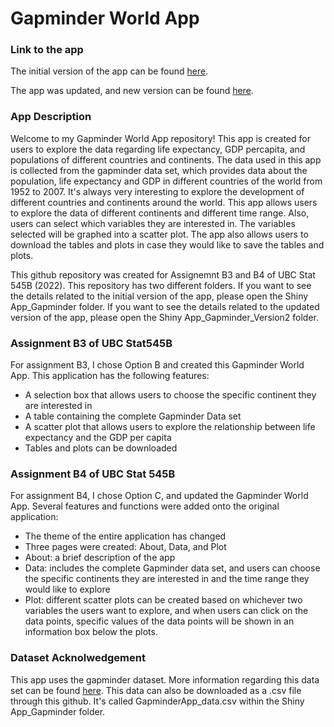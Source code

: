# Gapminder World App 

### Link to the app
The initial version of the app can be found [here](http://jiahejanetgapminder.shinyapps.io/GapminderApp). 


The app was updated, and new version can be found [here](https://jiahejanetgapminder.shinyapps.io/GapminderApp_Version2/). 

### App Description 
Welcome to my Gapminder World App repository! This app is created for users to explore the data regarding life expectancy, GDP percapita, and populations of different countries and continents. The data used in this app is collected from the gapminder data set, which provides data about the population, life expectancy and GDP in different countries of the world from 1952 to 2007. It's always very interesting to explore the development of different countries and continents around the world. This app allows users to explore the data of different continents and different time range. Also, users can select which variables they are interested in. The variables selected will be graphed into a scatter plot. The app also allows users to download the tables and plots in case they would like to save the tables and plots.

This github repository was created for Assignemnt B3 and B4 of UBC Stat 545B (2022). This repository has two different folders. If you want to see the details related to the initial version of the app, please open the Shiny App_Gapminder folder. If you want to see the details related to the updated version of the app, please open the Shiny App_Gapminder_Version2 folder. 

### Assignment B3 of UBC Stat545B
For assignment B3, I chose Option B and created this Gapminder World App. This application has the following features: 
* A selection box that allows users to choose the specific continent they are interested in 
* A table containing the complete Gapminder Data set 
* A scatter plot that allows users to explore the relationship between life expectancy and the GDP per capita 
* Tables and plots can be downloaded

### Assignment B4 of UBC Stat 545B
For assignment B4, I chose Option C, and updated the Gapminder World App. Several features and functions were added onto the original application: 
* The theme of the entire application has changed
* Three pages were created: About, Data, and Plot
* About: a brief description of the app 
* Data: includes the complete Gapminder data set, and users can choose the specific continents they are interested in and the time range they would like to explore 
* Plot: different scatter plots can be created based on whichever two variables the users want to explore, and when users can click on the data points, specific values of the data points will be shown in an information box below the plots.   

### Dataset Acknolwedgement 
This app uses the gapminder dataset. More information regarding this data set can be found [here](https://www.gapminder.org/data/). 
This data can also be downloaded as a .csv file through this github. It's called GapminderApp_data.csv within the Shiny App_Gapminder folder. 
